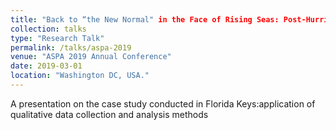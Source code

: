```yaml
---
title: "Back to “the New Normal" in the Face of Rising Seas: Post-Hurricane Irma Relocation and Repopulation in Monroe County"
collection: talks
type: "Research Talk"
permalink: /talks/aspa-2019
venue: "ASPA 2019 Annual Conference"
date: 2019-03-01
location: "Washington DC, USA."
---
```


A presentation on the case study conducted in Florida Keys:application of qualitative data collection and analysis methods
